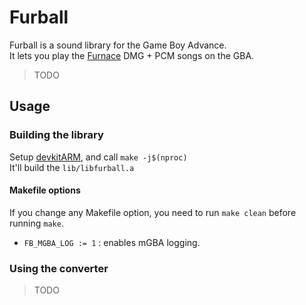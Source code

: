 # Furball

Furball is a sound library for the Game Boy Advance.\
It lets you play the [Furnace](https://github.com/tildearrow/furnace) DMG + PCM songs on the GBA.

> TODO


## Usage

### Building the library

Setup [devkitARM](https://devkitpro.org/wiki/Getting_Started), and call `make -j$(nproc)`\
It'll build the `lib/libfurball.a`

#### Makefile options

If you change any Makefile option, you need to run `make clean` before running `make`.

* `FB_MGBA_LOG := 1` : enables mGBA logging.


### Using the converter

> TODO
